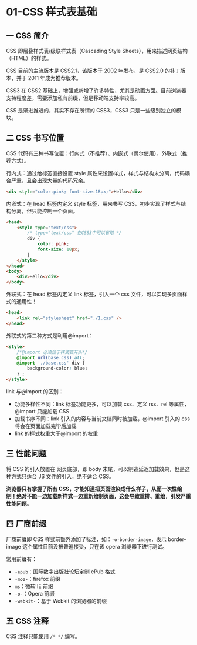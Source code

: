 # 01-CSS 样式表基础

## 一 CSS 简介

CSS 即层叠样式表/级联样式表（Cascading Style Sheets），用来描述网页结构（HTML）的样式。

CSS 目前的主流版本是 CSS2.1，该版本于 2002 年发布，是 CSS2.0 的补丁版本，并于 2011 年成为推荐版本。

CSS3 在 CSS2 基础上，增强或新增了许多特性，尤其是动画方面。目前浏览器支持程度差，需要添加私有前缀，但是移动端支持率较高。

CSS 是渐进推进的，其实不存在所谓的 CSS3，CSS3 只是一些级别独立的模块。

## 二 CSS 书写位置

CSS 代码有三种书写位置：行内式（不推荐）、内嵌式（偶尔使用）、外联式（推荐方式）。

行内式：通过给标签直接设置 style 属性来设置样式，样式与结构未分离，代码耦合严重，且会出现大量的代码冗余。

```html
<div style="color:pink; font-size:18px;">Hello</div>
```

内嵌式：在 head 标签内定义 style 标签，用来书写 CSS，初步实现了样式与结构分离，但只能控制一个页面。

```html
<head>
    <style type="text/css">
        /* type="text/css" 在CSS3中可以省略 */
        div {
            color: pink;
            font-size: 18px;
        }
    </style>
</head>
<body>
    <div>Hello</div>
</body>
```

外联式：在 head 标签内定义 link 标签，引入一个 css 文件，可以实现多页面样式的通用性！

```html
<head>
    <link rel="stylesheet" href="./1.css" />
</head>
```

外联式的第二种方式是利用@import：

```html
<style>
    /*@import 必须位于样式表开头*/
    @import url(base.css) all;
    @import './base.css' div {
        background-color: blue;
    } ;
</style>
```

link 与@import 的区别：

-   功能多样性不同：link 标签功能更多，可以加载 css、定义 rss、rel 等属性，@import 只能加载 CSS
-   加载书序不同：link 引入的内容与当前文档同时被加载，@import 引入的 css 将会在页面加载完毕后加载
-   link 的样式权重大于@import 的权重

## 三 性能问题

将 CSS 的引入放置在 网页底部，即 body 末尾，可以制造延迟加载效果，但是这种方式只适合 JS 文件的引入，绝不适合 CSS。

**浏览器只有掌握了所有 CSS，才能知道把页面渲染成什么样子，从而一次性绘制！绝对不能一边加载新样式一边重新绘制页面，这会导致重排、重绘，引发严重性能问题**。

## 四 厂商前缀

厂商前缀即 CSS 样式前额外添加了标注，如：`-o-border-image`，表示 border-image 这个属性目前没被普遍接受，只在该 opera 浏览器下进行测试。

常用前缀有：

-   `-epub`：国际数字出版社论坛定制 ePub 格式
-   `-moz-`：firefox 前缀
-   `ms`：微软 IE 前缀
-   `-o-`：Opera 前缀
-   `-webkit-`：基于 Webkit 的浏览器的前缀

## 五 CSS 注释

CSS 注释只能使用 `/* */` 编写。
